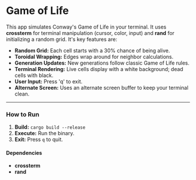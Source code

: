 # Game of Life 

This app simulates Conway's Game of Life in your terminal. It uses **crossterm** for terminal manipulation (cursor, color, input) and **rand** for initializing a random grid.
It's key features are:

- **Random Grid:** Each cell starts with a 30% chance of being alive.
- **Toroidal Wrapping:** Edges wrap around for neighbor calculations.
- **Generation Updates:** New generations follow classic Game of Life rules.
- **Terminal Rendering:** Live cells display with a white background; dead cells with black.
- **User Input:** Press 'q' to exit.  
- **Alternate Screen:** Uses an alternate screen buffer to keep your terminal clean.

---

### How to Run
1. **Build:** `cargo build --release`
2. **Execute:** Run the binary.
3. **Exit:** Press `q` to quit.

#### Dependencies
- **crossterm**
- **rand**